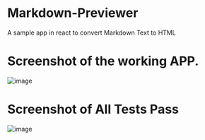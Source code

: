 # Markdown-Previewer
A sample app in react to convert Markdown Text to HTML


# Screenshot of the working APP.

![image](https://user-images.githubusercontent.com/17808008/102361931-cd50a680-3fd9-11eb-9d24-923e2d28ef26.png)

# Screenshot of All Tests Pass 

![image](https://user-images.githubusercontent.com/17808008/102361870-b742e600-3fd9-11eb-8635-a2b613b5961d.png)
